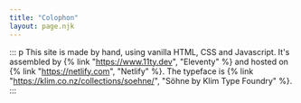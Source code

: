 ```yaml
---
title: "Colophon"
layout: page.njk
---
```

::: p
This site is made by hand, using vanilla HTML, CSS and Javascript. It's assembled by {% link "https://www.11ty.dev", "Eleventy" %} and hosted on {% link "https://netlify.com", "Netlify" %}. The typeface is {% link "https://klim.co.nz/collections/soehne/", "Söhne by Klim Type Foundry" %}.
:::